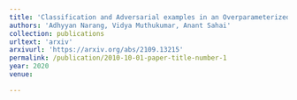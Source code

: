 ```yaml
---
title: 'Classification and Adversarial examples in an Overparameterized Linear Model: A Signal Processing Perspective '
authors: 'Adhyyan Narang, Vidya Muthukumar, Anant Sahai'
collection: publications
urltext: 'arxiv'
arxivurl: 'https://arxiv.org/abs/2109.13215'
permalink: /publication/2010-10-01-paper-title-number-1
year: 2020
venue:

---
```


